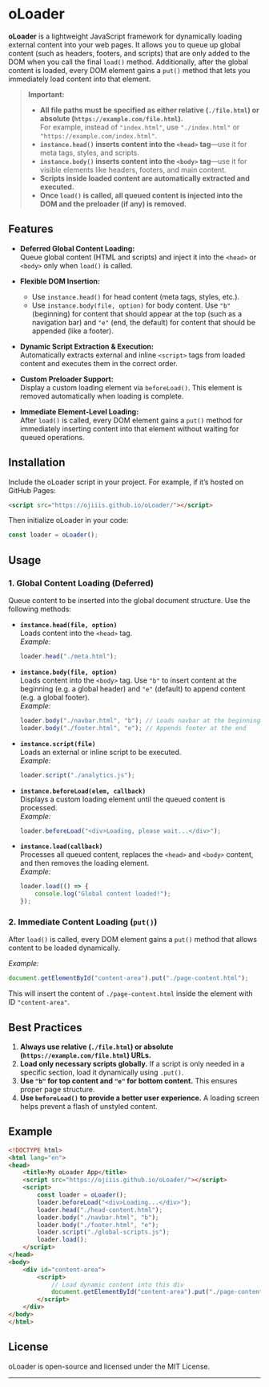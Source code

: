 # oLoader

**oLoader** is a lightweight JavaScript framework for dynamically loading external content into your web pages. It allows you to queue up global content (such as headers, footers, and scripts) that are only added to the DOM when you call the final `load()` method. Additionally, after the global content is loaded, every DOM element gains a `put()` method that lets you immediately load content into that element.

> **Important:**  
> - **All file paths must be specified as either relative (`./file.html`) or absolute (`https://example.com/file.html`).**  
>   For example, instead of `"index.html"`, use `"./index.html"` or `"https://example.com/index.html"`.  
> - **`instance.head()` inserts content into the `<head>` tag**—use it for meta tags, styles, and scripts.  
> - **`instance.body()` inserts content into the `<body>` tag**—use it for visible elements like headers, footers, and main content.  
> - **Scripts inside loaded content are automatically extracted and executed.**  
> - **Once `load()` is called, all queued content is injected into the DOM and the preloader (if any) is removed.**  

## Features

- **Deferred Global Content Loading:**  
  Queue global content (HTML and scripts) and inject it into the `<head>` or `<body>` only when `load()` is called.
  
- **Flexible DOM Insertion:**  
  - Use `instance.head()` for head content (meta tags, styles, etc.).  
  - Use `instance.body(file, option)` for body content. Use `"b"` (beginning) for content that should appear at the top (such as a navigation bar) and `"e"` (end, the default) for content that should be appended (like a footer).

- **Dynamic Script Extraction & Execution:**  
  Automatically extracts external and inline `<script>` tags from loaded content and executes them in the correct order.

- **Custom Preloader Support:**  
  Display a custom loading element via `beforeLoad()`. This element is removed automatically when loading is complete.

- **Immediate Element-Level Loading:**  
  After `load()` is called, every DOM element gains a `put()` method for immediately inserting content into that element without waiting for queued operations.

## Installation

Include the oLoader script in your project. For example, if it’s hosted on GitHub Pages:

```html
<script src="https://ojiiis.github.io/oLoader/"></script>
```

Then initialize oLoader in your code:

```js
const loader = oLoader();
```

## Usage

### 1. Global Content Loading (Deferred)

Queue content to be inserted into the global document structure. Use the following methods:

- **`instance.head(file, option)`**  
  Loads content into the `<head>` tag.  
  _Example:_  
  ```js
  loader.head("./meta.html");
  ```

- **`instance.body(file, option)`**  
  Loads content into the `<body>` tag. Use `"b"` to insert content at the beginning (e.g. a global header) and `"e"` (default) to append content (e.g. a global footer).  
  _Example:_  
  ```js
  loader.body("./navbar.html", "b"); // Loads navbar at the beginning
  loader.body("./footer.html", "e"); // Appends footer at the end
  ```

- **`instance.script(file)`**  
  Loads an external or inline script to be executed.  
  _Example:_  
  ```js
  loader.script("./analytics.js");
  ```

- **`instance.beforeLoad(elem, callback)`**  
  Displays a custom loading element until the queued content is processed.  
  _Example:_  
  ```js
  loader.beforeLoad("<div>Loading, please wait...</div>");
  ```

- **`instance.load(callback)`**  
  Processes all queued content, replaces the `<head>` and `<body>` content, and then removes the loading element.  
  _Example:_  
  ```js
  loader.load(() => {
      console.log("Global content loaded!");
  });
  ```

### 2. Immediate Content Loading (`put()`)

After `load()` is called, every DOM element gains a `put()` method that allows content to be loaded dynamically.

_Example:_  
```js
document.getElementById("content-area").put("./page-content.html");
```

This will insert the content of `./page-content.html` inside the element with ID `"content-area"`.

## Best Practices

1. **Always use relative (`./file.html`) or absolute (`https://example.com/file.html`) URLs.**
2. **Load only necessary scripts globally.** If a script is only needed in a specific section, load it dynamically using `.put()`.
3. **Use `"b"` for top content and `"e"` for bottom content.** This ensures proper page structure.
4. **Use `beforeLoad()` to provide a better user experience.** A loading screen helps prevent a flash of unstyled content.

## Example

```html
<!DOCTYPE html>
<html lang="en">
<head>
    <title>My oLoader App</title>
    <script src="https://ojiiis.github.io/oLoader/"></script>
    <script>
        const loader = oLoader();
        loader.beforeLoad("<div>Loading...</div>");
        loader.head("./head-content.html");
        loader.body("./navbar.html", "b");
        loader.body("./footer.html", "e");
        loader.script("./global-scripts.js");
        loader.load();
    </script>
</head>
<body>
    <div id="content-area">
        <script>
            // Load dynamic content into this div
            document.getElementById("content-area").put("./page-content.html");
        </script>
    </div>
</body>
</html>
```

## License

oLoader is open-source and licensed under the MIT License.

---
